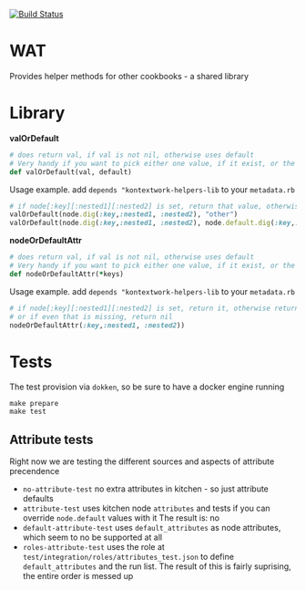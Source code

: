 [![Build Status](https://travis-ci.com/KontextWork/chef-cookbook-kontextwork-helpers-lib.svg?branch=master)](https://travis-ci.com/KontextWork/chef-cookbook-kontextwork-helpers-lib)

# WAT

Provides helper methods for other cookbooks - a shared library

# Library

**valOrDefault**

```ruby
# does return val, if val is not nil, otherwise uses default
# Very handy if you want to pick either one value, if it exist, or the node.default or similar
def valOrDefault(val, default)
```

Usage example. add `depends "kontextwork-helpers-lib` to your `metadata.rb`

```ruby
# if node[:key][:nested1][:nested2] is set, return that value, otherwise "other"
valOrDefault(node.dig(:key,:nested1, :nested2), "other")
valOrDefault(node.dig(:key,:nested1, :nested2), node.default.dig(:key,:nested1, :nested2))
```

**nodeOrDefaultAttr**

```ruby
# does return val, if val is not nil, otherwise uses default
# Very handy if you want to pick either one value, if it exist, or the node.default or similar
def nodeOrDefaultAttr(*keys)
```

Usage example. add `depends "kontextwork-helpers-lib` to your `metadata.rb`

```ruby
# if node[:key][:nested1][:nested2] is set, return it, otherwise return node.default[:key][:nested1][:nested2]
# or if even that is missing, return nil
nodeOrDefaultAttr(:key,:nested1, :nested2))
```

# Tests

The test provision via `dokken`, so be sure to have a docker engine running

    make prepare
    make test

## Attribute tests

Right now we are testing the different sources and aspects of attribute precendence

- `no-attribute-test` no extra attributes in kitchen - so just attribute defaults
- `attribute-test` uses kitchen node `attributes` and tests if you can override `node.default` values with it
  The result is: no
- `default-attribute-test` uses `default_attributes` as node attributes, which seem to no be supported at all
- `roles-attribute-test` uses the role at `test/integration/roles/attributes_test.json` to define `default_attributes`
  and the run list. The result of this is fairly suprising, the entire order is messed up
